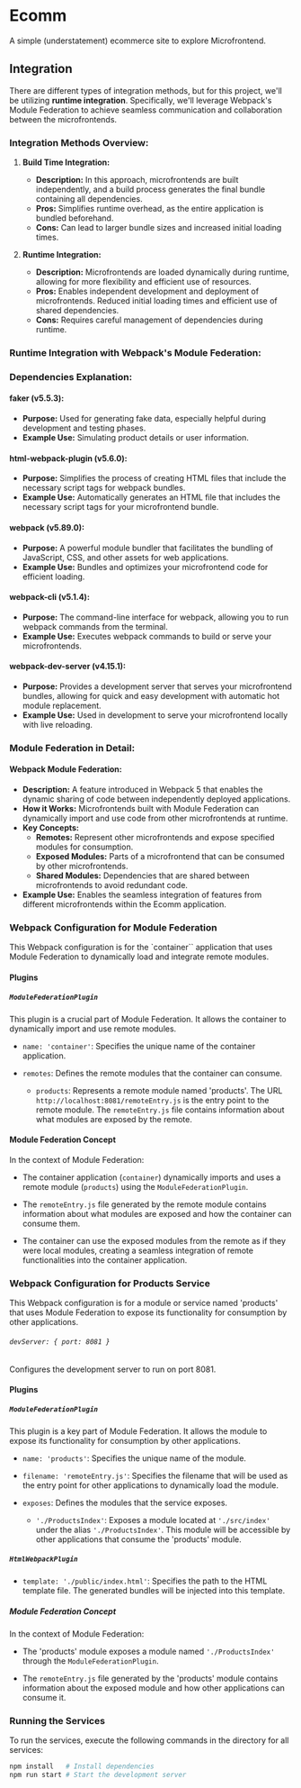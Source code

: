 # Ecomm

A simple (understatement) ecommerce site to explore Microfrontend.

## Integration

There are different types of integration methods, but for this project, we'll be utilizing **runtime integration**. Specifically, we'll leverage Webpack's Module Federation to achieve seamless communication and collaboration between the microfrontends.

### Integration Methods Overview:

1. **Build Time Integration:**

   - **Description:** In this approach, microfrontends are built independently, and a build process generates the final bundle containing all dependencies.
   - **Pros:** Simplifies runtime overhead, as the entire application is bundled beforehand.
   - **Cons:** Can lead to larger bundle sizes and increased initial loading times.

2. **Runtime Integration:**
   - **Description:** Microfrontends are loaded dynamically during runtime, allowing for more flexibility and efficient use of resources.
   - **Pros:** Enables independent development and deployment of microfrontends. Reduced initial loading times and efficient use of shared dependencies.
   - **Cons:** Requires careful management of dependencies during runtime.

### Runtime Integration with Webpack's Module Federation:

### Dependencies Explanation:

#### faker (v5.5.3):

- **Purpose:** Used for generating fake data, especially helpful during development and testing phases.
- **Example Use:** Simulating product details or user information.

#### html-webpack-plugin (v5.6.0):

- **Purpose:** Simplifies the process of creating HTML files that include the necessary script tags for webpack bundles.
- **Example Use:** Automatically generates an HTML file that includes the necessary script tags for your microfrontend bundle.

#### webpack (v5.89.0):

- **Purpose:** A powerful module bundler that facilitates the bundling of JavaScript, CSS, and other assets for web applications.
- **Example Use:** Bundles and optimizes your microfrontend code for efficient loading.

#### webpack-cli (v5.1.4):

- **Purpose:** The command-line interface for webpack, allowing you to run webpack commands from the terminal.
- **Example Use:** Executes webpack commands to build or serve your microfrontends.

#### webpack-dev-server (v4.15.1):

- **Purpose:** Provides a development server that serves your microfrontend bundles, allowing for quick and easy development with automatic hot module replacement.
- **Example Use:** Used in development to serve your microfrontend locally with live reloading.

### Module Federation in Detail:

#### Webpack Module Federation:

- **Description:** A feature introduced in Webpack 5 that enables the dynamic sharing of code between independently deployed applications.
- **How it Works:** Microfrontends built with Module Federation can dynamically import and use code from other microfrontends at runtime.
- **Key Concepts:**
  - **Remotes:** Represent other microfrontends and expose specified modules for consumption.
  - **Exposed Modules:** Parts of a microfrontend that can be consumed by other microfrontends.
  - **Shared Modules:** Dependencies that are shared between microfrontends to avoid redundant code.
- **Example Use:** Enables the seamless integration of features from different microfrontends within the Ecomm application.

### Webpack Configuration for Module Federation

This Webpack configuration is for the `container`` application that uses Module Federation to dynamically load and integrate remote modules.

#### Plugins

##### `ModuleFederationPlugin`

This plugin is a crucial part of Module Federation. It allows the container to dynamically import and use remote modules.

- `name: 'container'`: Specifies the unique name of the container application.

- `remotes`: Defines the remote modules that the container can consume.

  - `products`: Represents a remote module named 'products'. The URL `http://localhost:8081/remoteEntry.js` is the entry point to the remote module. The `remoteEntry.js` file contains information about what modules are exposed by the remote.

#### Module Federation Concept

In the context of Module Federation:

- The container application (`container`) dynamically imports and uses a remote module (`products`) using the `ModuleFederationPlugin`.

- The `remoteEntry.js` file generated by the remote module contains information about what modules are exposed and how the container can consume them.

- The container can use the exposed modules from the remote as if they were local modules, creating a seamless integration of remote functionalities into the container application.

### Webpack Configuration for Products Service

This Webpack configuration is for a module or service named 'products' that uses Module Federation to expose its functionality for consumption by other applications.

###### `devServer: { port: 8081 }`

Configures the development server to run on port 8081.

#### Plugins

##### `ModuleFederationPlugin`

This plugin is a key part of Module Federation. It allows the module to expose its functionality for consumption by other applications.

- `name: 'products'`: Specifies the unique name of the module.

- `filename: 'remoteEntry.js'`: Specifies the filename that will be used as the entry point for other applications to dynamically load the module.

- `exposes`: Defines the modules that the service exposes.

  - `'./ProductsIndex'`: Exposes a module located at `'./src/index'` under the alias `'./ProductsIndex'`. This module will be accessible by other applications that consume the 'products' module.

##### `HtmlWebpackPlugin`

- `template: './public/index.html'`: Specifies the path to the HTML template file. The generated bundles will be injected into this template.

##### Module Federation Concept

In the context of Module Federation:

- The 'products' module exposes a module named `'./ProductsIndex'` through the `ModuleFederationPlugin`.

- The `remoteEntry.js` file generated by the 'products' module contains information about the exposed module and how other applications can consume it.

### Running the Services

To run the services, execute the following commands in the directory for all services:

```bash
npm install   # Install dependencies
npm run start # Start the development server
```
